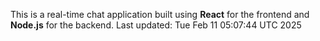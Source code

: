 This is a real-time chat application built using **React** for the frontend and **Node.js** for the backend.
Last updated: Tue Feb 11 05:07:44 UTC 2025
